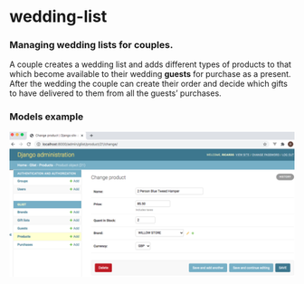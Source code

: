 # wedding-list

### Managing wedding lists for couples. 

A couple creates a wedding list and adds different types of products to that which become available to their wedding **guests** for purchase as a present. After the wedding the couple can create their order and decide which gifts to have delivered to them from all the guests’ purchases.

### Models example
![initial models](admin.png)